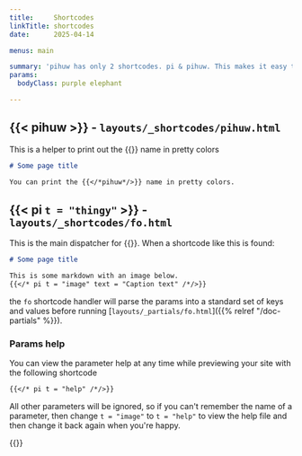```yaml
---
title:     Shortcodes
linkTitle: shortcodes
date:      2025-04-14

menus: main

summary: 'pihuw has only 2 shortcodes. pi & pihuw. This makes it easy to remember.'
params:
  bodyClass: purple elephant

---
```


## {{&lt; pihuw >}} - `layouts/_shortcodes/pihuw.html`

This is a helper to print out the {{<pihuw>}} name in pretty colors

```markdown  {linenos=inline}
# Some page title

You can print the {{</*pihuw*/>}} name in pretty colors.
```

## {{&lt; pi `t = "thingy"` >}} -  `layouts/_shortcodes/fo.html`

This is the main dispatcher for {{<pihuw>}}. When a shortcode like this is found:

```markdown  {linenos=inline}
# Some page title

This is some markdown with an image below.
{{</* pi t = "image" text = "Caption text" /*/>}}
```

the `fo` shortcode handler will parse the params into a standard set of keys and values before
running [`layouts/_partials/fo.html`]({{% relref "/doc-partials" %}}).

### Params help

You can view the parameter help at any time while previewing your site with the following shortcode

```markdown  {linenos=inline}
{{</* pi t = "help" /*/>}}
```

All other parameters will be ignored, so if you can't remember the name of a parameter, then change `t = "image"` to
`t = "help"` to view the help file and then change it back again when you're happy.

{{<pi t = "help"/>}}